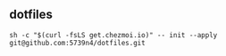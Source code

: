 ## dotfiles

```shell
sh -c "$(curl -fsLS get.chezmoi.io)" -- init --apply git@github.com:5739n4/dotfiles.git
```
